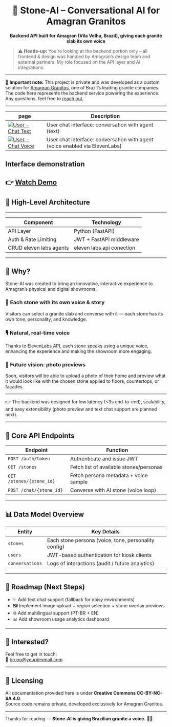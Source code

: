 <h1 align="center">🗿 Stone-AI – Conversational AI for Amagran Granitos</h1>

<p align="center">
  <strong>Backend API built for Amagran (Vila Velha, Brazil), giving each granite slab its own voice</strong>
</p>

> ⚠️ **Heads-up:** You're looking at the backend portion only – all frontend & design was handled by Amagran’s design team and external partners. My role focused on the API layer and AI integrations.

---

🛑 **Important note:** This project is private and was developed as a custom solution for [Amagran Granitos](https://Amagran.com.br/), one of Brazil’s leading granite companies.  
The code here represents the backend service powering the experience.  
Any questions, feel free to [reach out](mailto:joaohenrique@jhbdev.com.br).

---
| page | Description |
|------------|-------------|
| [![User - Chat Text](https://drive.google.com/uc?export=view&id=1146qH40kH2YyVqbKbdqlLWspoco_pc6K)](https://drive.google.com/uc?export=view&id=1146qH40kH2YyVqbKbdqlLWspoco_pc6K) | User chat interface: conversation with agent (text) |
| [![User - Chat Voice](https://drive.google.com/uc?export=view&id=1ecxuGf9ZBQxntaAKcv2N1iXRSvdi4dE5)](https://drive.google.com/uc?export=1ecxuGf9ZBQxntaAKcv2N1iXRSvdi4dE5) | User chat interface: conversation with agent (voice enabled via ElevenLabs) |

## Interface demonstration
👉 **[Watch Demo](https://youtu.be/6_zmRWJ77Jg?feature=shared)**
---

## 📸 High-Level Architecture

---

| Component                  | Technology                            | 
|----------------------------|---------------------------------------|
| API Layer                  | Python (FastAPI)                      |
| Auth & Rate Limiting       | JWT + FastAPI middleware              |
| CRUD eleven labs agents    | eleven labs api conection             |

---

## 🚀 Why?

Stone-AI was created to bring an innovative, interactive experience to Amagran’s physical and digital showrooms.

### 🧠 **Each stone with its own voice & story**
Visitors can select a granite slab and converse with it — each stone has its own tone, personality, and knowledge.

### 🎙️ **Natural, real-time voice**
Thanks to ElevenLabs API, each stone speaks using a unique voice, enhancing the experience and making the showroom more engaging.

### 🏡 **Future vision: photo previews**
Soon, visitors will be able to upload a photo of their home and preview what it would look like with the chosen stone applied to floors, countertops, or façades.

---

👉 The backend was designed for low latency (<3s end-to-end), scalability, and easy extensibility (photo preview and text chat support are planned next).

---

## 🔗 Core API Endpoints

| Endpoint                | Function                              |
|-------------------------|---------------------------------------|
| `POST /auth/token`      | Authenticate and issue JWT             |
| `GET /stones`           | Fetch list of available stones/personas |
| `GET /stones/{stone_id}`| Fetch persona metadata + voice sample  |
| `POST /chat/{stone_id}` | Converse with AI stone (voice loop)    |

---

## 📊 Data Model Overview

| Entity            | Key Details                                           |
|-------------------|-------------------------------------------------------|
| `stones`          | Each stone persona (voice, tone, personality config)   |
| `users`           | JWT-based authentication for kiosk clients            |
| `conversations`   | Logs of interactions (audit / future analytics)        |

---

## 📌 Roadmap (Next Steps)

- ✨ Add text chat support (fallback for noisy environments)  
- 🖼️ Implement image upload + region selection + stone overlay previews  
- 🌐 Add multilingual support (PT-BR + EN)  
- 📊 Add showroom usage analytics dashboard  

---

## 🙌 Interested?

Feel free to get in touch:  
📧 [bruno@yourdevmail.com](mailto:bruno@yourdevmail.com)

---

## 📜 Licensing

All documentation provided here is under **Creative Commons CC-BY-NC-SA 4.0**.  
Source code remains private, developed exclusively for Amagran Granitos.

---

Thanks for reading — **Stone-AI is giving Brazilian granite a voice.** 🗿✨
